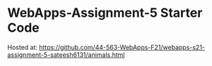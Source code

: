 # WebApps-Assignment-5 Starter Code

Hosted at: https://github.com/44-563-WebApps-F21/webapps-s21-assignment-5-sateesh6131/animals.html
           